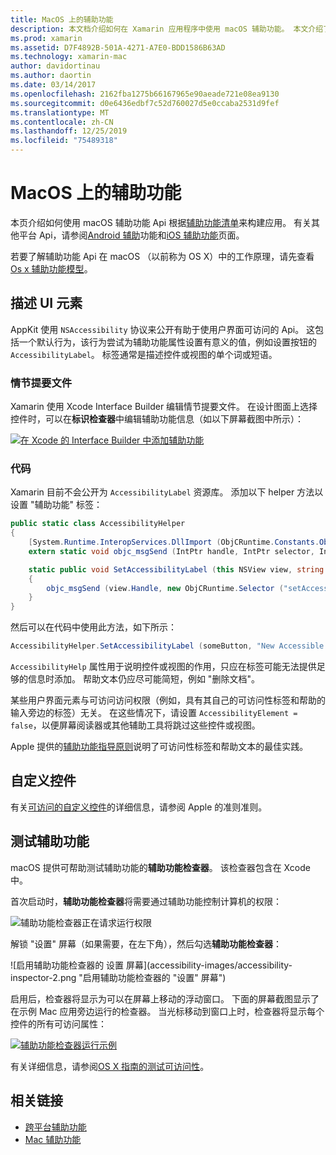 ```yaml
---
title: MacOS 上的辅助功能
description: 本文档介绍如何在 Xamarin 应用程序中使用 macOS 辅助功能。 本文介绍了介绍演示图板和代码、自定义控件和测试可访问性的 UI 元素。
ms.prod: xamarin
ms.assetid: D7F4892B-501A-4271-A7E0-BDD1586B63AD
ms.technology: xamarin-mac
author: davidortinau
ms.author: daortin
ms.date: 03/14/2017
ms.openlocfilehash: 2162fba1275b66167965e90aeade721e08ea9130
ms.sourcegitcommit: d0e6436edbf7c52d760027d5e0ccaba2531d9fef
ms.translationtype: MT
ms.contentlocale: zh-CN
ms.lasthandoff: 12/25/2019
ms.locfileid: "75489318"
---
```

# <a name="accessibility-on-macos"></a>MacOS 上的辅助功能

本页介绍如何使用 macOS 辅助功能 Api 根据[辅助功能清单](~/cross-platform/app-fundamentals/accessibility.md)来构建应用。
有关其他平台 Api，请参阅[Android 辅助](~/android/app-fundamentals/accessibility.md)功能和[iOS 辅助功能](~/ios/app-fundamentals/accessibility.md)页面。

若要了解辅助功能 Api 在 macOS （以前称为 OS X）中的工作原理，请先查看[Os x 辅助功能模型](https://developer.apple.com/library/mac/documentation/Accessibility/Conceptual/AccessibilityMacOSX/OSXAXmodel.html)。

## <a name="describing-ui-elements"></a>描述 UI 元素

AppKit 使用 `NSAccessibility` 协议来公开有助于使用户界面可访问的 Api。 这包括一个默认行为，该行为尝试为辅助功能属性设置有意义的值，例如设置按钮的 `AccessibilityLabel`。 标签通常是描述控件或视图的单个词或短语。

### <a name="storyboard-files"></a>情节提要文件

Xamarin 使用 Xcode Interface Builder 编辑情节提要文件。
在设计图面上选择控件时，可以在**标识检查器**中编辑辅助功能信息（如以下屏幕截图中所示）：

[![在 Xcode 的 Interface Builder 中添加辅助功能](accessibility-images/xcode.png "在 Xcode 的 Interface Builder 中添加辅助功能")](accessibility-images/xcode-large.png#lightbox)

### <a name="code"></a>代码

Xamarin 目前不会公开为 `AccessibilityLabel` 资源库。  添加以下 helper 方法以设置 "辅助功能" 标签：

```csharp
public static class AccessibilityHelper
{
    [System.Runtime.InteropServices.DllImport (ObjCRuntime.Constants.ObjectiveCLibrary)]
    extern static void objc_msgSend (IntPtr handle, IntPtr selector, IntPtr label);

    static public void SetAccessibilityLabel (this NSView view, string value)
    {
        objc_msgSend (view.Handle, new ObjCRuntime.Selector ("setAccessibilityLabel:").Handle, new NSString (value).Handle);
    }
}
```

然后可以在代码中使用此方法，如下所示：

```csharp
AccessibilityHelper.SetAccessibilityLabel (someButton, "New Accessible Description");
```

`AccessibilityHelp` 属性用于说明控件或视图的作用，只应在标签可能无法提供足够的信息时添加。 帮助文本仍应尽可能简短，例如 "删除文档"。

某些用户界面元素与可访问访问权限（例如，具有其自己的可访问性标签和帮助的输入旁边的标签）无关。
在这些情况下，请设置 `AccessibilityElement = false`，以便屏幕阅读器或其他辅助工具将跳过这些控件或视图。

Apple 提供的[辅助功能指导原则](https://developer.apple.com/library/mac/documentation/Accessibility/Conceptual/AccessibilityMacOSX/EnhancingtheAccessibilityofStandardAppKitControls.html)说明了可访问性标签和帮助文本的最佳实践。

## <a name="custom-controls"></a>自定义控件

有关[可访问的自定义控件](https://developer.apple.com/library/mac/documentation/Accessibility/Conceptual/AccessibilityMacOSX/ImplementingAccessibilityforCustomControls.html)的详细信息，请参阅 Apple 的准则准则。

## <a name="testing-accessibility"></a>测试辅助功能

macOS 提供可帮助测试辅助功能的**辅助功能检查器**。 该检查器包含在 Xcode 中。

首次启动时，**辅助功能检查器**将需要通过辅助功能控制计算机的权限：

![辅助功能检查器正在请求运行权限](accessibility-images/accessibility-inspector-1.png "辅助功能检查器正在请求运行权限")

解锁 "设置" 屏幕（如果需要，在左下角），然后勾选**辅助功能检查器**：

![启用辅助功能检查器的 设置 屏幕](accessibility-images/accessibility-inspector-2.png "启用辅助功能检查器的 "设置" 屏幕")

启用后，检查器将显示为可以在屏幕上移动的浮动窗口。 下面的屏幕截图显示了在示例 Mac 应用旁边运行的检查器。 当光标移动到窗口上时，检查器将显示每个控件的所有可访问属性：

[![辅助功能检查器运行示例](accessibility-images/accessibility-example.png "辅助功能检查器运行示例")](accessibility-images/accessibility-example-large.png#lightbox)

有关详细信息，请参阅[OS X 指南的测试可访问性](https://developer.apple.com/library/mac/documentation/Accessibility/Conceptual/AccessibilityMacOSX/OSXAXTestingApps.html)。

## <a name="related-links"></a>相关链接

- [跨平台辅助功能](~/cross-platform/app-fundamentals/accessibility.md)
- [Mac 辅助功能](https://www.apple.com/accessibility/mac/)
